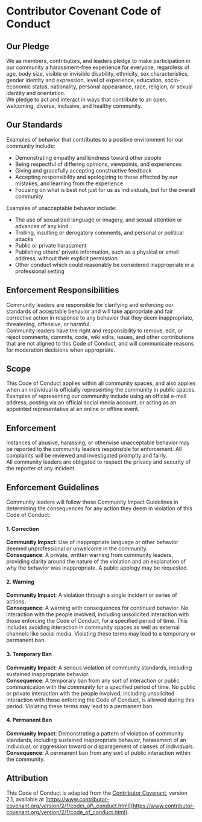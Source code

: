 # **Contributor Covenant Code of Conduct**

## **Our Pledge**

We as members, contributors, and leaders pledge to make participation in our community a harassment-free experience for everyone, regardless of age, body size, visible or invisible disability, ethnicity, sex characteristics, gender identity and expression, level of experience, education, socio-economic status, nationality, personal appearance, race, religion, or sexual identity and orientation.  
We pledge to act and interact in ways that contribute to an open, welcoming, diverse, inclusive, and healthy community.

## **Our Standards**

Examples of behavior that contributes to a positive environment for our community include:

* Demonstrating empathy and kindness toward other people  
* Being respectful of differing opinions, viewpoints, and experiences  
* Giving and gracefully accepting constructive feedback  
* Accepting responsibility and apologizing to those affected by our mistakes, and learning from the experience  
* Focusing on what is best not just for us as individuals, but for the overall community

Examples of unacceptable behavior include:

* The use of sexualized language or imagery, and sexual attention or advances of any kind  
* Trolling, insulting or derogatory comments, and personal or political attacks  
* Public or private harassment  
* Publishing others' private information, such as a physical or email address, without their explicit permission  
* Other conduct which could reasonably be considered inappropriate in a professional setting

## **Enforcement Responsibilities**

Community leaders are responsible for clarifying and enforcing our standards of acceptable behavior and will take appropriate and fair corrective action in response to any behavior that they deem inappropriate, threatening, offensive, or harmful.  
Community leaders have the right and responsibility to remove, edit, or reject comments, commits, code, wiki edits, issues, and other contributions that are not aligned to this Code of Conduct, and will communicate reasons for moderation decisions when appropriate.

## **Scope**

This Code of Conduct applies within all community spaces, and also applies when an individual is officially representing the community in public spaces. Examples of representing our community include using an official e-mail address, posting via an official social media account, or acting as an appointed representative at an online or offline event.

## **Enforcement**

Instances of abusive, harassing, or otherwise unacceptable behavior may be reported to the community leaders responsible for enforcement. All complaints will be reviewed and investigated promptly and fairly.  
All community leaders are obligated to respect the privacy and security of the reporter of any incident.

## **Enforcement Guidelines**

Community leaders will follow these Community Impact Guidelines in determining the consequences for any action they deem in violation of this Code of Conduct:

#### **1\. Correction**

**Community Impact**: Use of inappropriate language or other behavior deemed unprofessional or unwelcome in the community.  
**Consequence**: A private, written warning from community leaders, providing clarity around the nature of the violation and an explanation of why the behavior was inappropriate. A public apology may be requested.

#### **2\. Warning**

**Community Impact**: A violation through a single incident or series of actions.  
**Consequence**: A warning with consequences for continued behavior. No interaction with the people involved, including unsolicited interaction with those enforcing the Code of Conduct, for a specified period of time. This includes avoiding interaction in community spaces as well as external channels like social media. Violating these terms may lead to a temporary or permanent ban.

#### **3\. Temporary Ban**

**Community Impact**: A serious violation of community standards, including sustained inappropriate behavior.  
**Consequence**: A temporary ban from any sort of interaction or public communication with the community for a specified period of time. No public or private interaction with the people involved, including unsolicited interaction with those enforcing the Code of Conduct, is allowed during this period. Violating these terms may lead to a permanent ban.

#### **4\. Permanent Ban**

**Community Impact**: Demonstrating a pattern of violation of community standards, including sustained inappropriate behavior, harassment of an individual, or aggression toward or disparagement of classes of individuals.  
**Consequence**: A permanent ban from any sort of public interaction within the community.

## **Attribution**

This Code of Conduct is adapted from the [Contributor Covenant](https://www.contributor-covenant.org), version 2.1, available at [https://www.contributor-covenant.org/version/2/1/code\_of\_conduct.html](https://www.contributor-covenant.org/version/2/1/code_of_conduct.html).